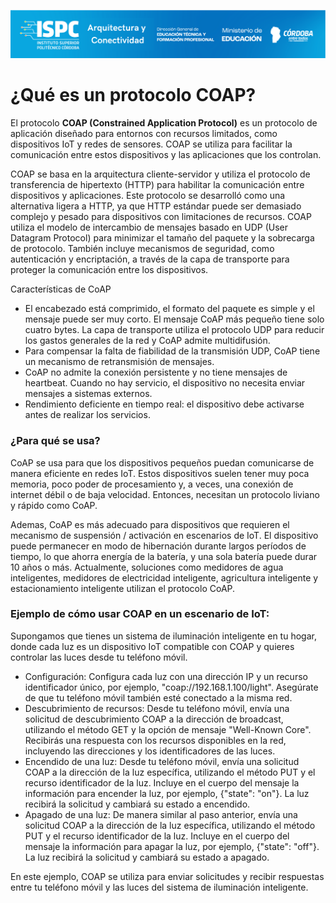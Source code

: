 ![Carátula](../../E%20assets/caratula.png)

# ¿Qué es un protocolo COAP?
El protocolo **COAP (Constrained Application Protocol)** es un protocolo de aplicación
diseñado para entornos con recursos limitados, como dispositivos IoT y redes de
sensores. COAP se utiliza para facilitar la comunicación entre estos dispositivos y las
aplicaciones que los controlan.

COAP se basa en la arquitectura cliente-servidor y utiliza el protocolo de transferencia de
hipertexto (HTTP) para habilitar la comunicación entre dispositivos y aplicaciones. Este
protocolo se desarrolló como una alternativa ligera a HTTP, ya que HTTP estándar puede ser
demasiado complejo y pesado para dispositivos con limitaciones de recursos. COAP utiliza el
modelo de intercambio de mensajes basado en UDP (User Datagram Protocol) para
minimizar el tamaño del paquete y la sobrecarga de protocolo. También incluye mecanismos
de seguridad, como autenticación y encriptación, a través de la capa de transporte para
proteger la comunicación entre los dispositivos.

Características de CoAP
- El encabezado está comprimido, el formato del paquete es simple y el mensaje
puede ser muy corto. El mensaje CoAP más pequeño tiene solo cuatro bytes.
La capa de transporte utiliza el protocolo UDP para reducir los gastos
generales de la red y CoAP admite multidifusión.
- Para compensar la falta de fiabilidad de la transmisión UDP, CoAP tiene un
mecanismo de retransmisión de mensajes.
- CoAP no admite la conexión persistente y no tiene mensajes de heartbeat.
Cuando no hay servicio, el dispositivo no necesita enviar mensajes a sistemas
externos.
- Rendimiento deficiente en tiempo real: el dispositivo debe activarse antes de
realizar los servicios.

### ¿Para qué se usa? 
CoAP se usa para que los dispositivos pequeños puedan comunicarse de manera eficiente en redes IoT.
Estos dispositivos suelen tener muy poca memoria, poco poder de procesamiento y, a veces, una conexión de internet débil o de baja velocidad. Entonces, necesitan un protocolo liviano y rápido como CoAP.

Ademas, CoAP es más adecuado para dispositivos que requieren el mecanismo de suspensión /
activación en escenarios de IoT. El dispositivo puede permanecer en modo de hibernación
durante largos períodos de tiempo, lo que ahorra energía de la batería, y una sola batería puede durar 10 años o más. Actualmente, soluciones como medidores de agua inteligentes,
medidores de electricidad inteligente, agricultura inteligente y estacionamiento inteligente
utilizan el protocolo CoAP.

### Ejemplo de cómo usar COAP en un escenario de IoT:
Supongamos que tienes un sistema de iluminación inteligente en tu hogar, donde cada luz es
un dispositivo IoT compatible con COAP y quieres controlar las luces desde tu teléfono
móvil.
- Configuración:
Configura cada luz con una dirección IP y un recurso identificador único, por
ejemplo, "coap://192.168.1.100/light".
Asegúrate de que tu teléfono móvil también esté conectado a la misma red.
- Descubrimiento de recursos:
Desde tu teléfono móvil, envía una solicitud de descubrimiento COAP a la dirección
de broadcast, utilizando el método GET y la opción de mensaje "Well-Known Core".
Recibirás una respuesta con los recursos disponibles en la red, incluyendo las
direcciones y los identificadores de las luces.
- Encendido de una luz:
Desde tu teléfono móvil, envía una solicitud COAP a la dirección de la luz específica,
utilizando el método PUT y el recurso identificador de la luz.
Incluye en el cuerpo del mensaje la información para encender la luz, por ejemplo,
{"state": "on"}.
La luz recibirá la solicitud y cambiará su estado a encendido.
- Apagado de una luz:
De manera similar al paso anterior, envía una solicitud COAP a la dirección de la luz
específica, utilizando el método PUT y el recurso identificador de la luz.
Incluye en el cuerpo del mensaje la información para apagar la luz, por ejemplo,
{"state": "off"}.
La luz recibirá la solicitud y cambiará su estado a apagado.

En este ejemplo, COAP se utiliza para enviar solicitudes y recibir respuestas entre tu
teléfono móvil y las luces del sistema de iluminación inteligente.
